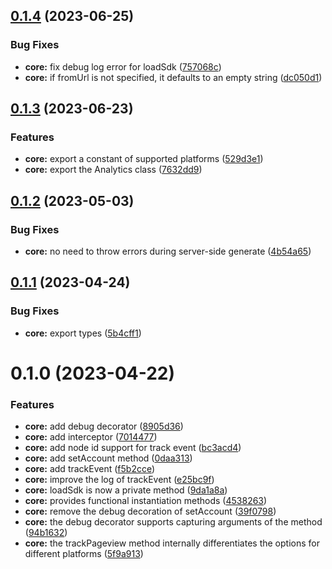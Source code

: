 ## [0.1.4](https://github.com/analyticsjs/web-analytics/compare/core@0.1.3...core@0.1.4) (2023-06-25)


### Bug Fixes

* **core:** fix debug log error for loadSdk ([757068c](https://github.com/analyticsjs/web-analytics/commit/757068c35cfea6c5fd56981e77dadd602e86aea9))
* **core:** if fromUrl is not specified, it defaults to an empty string ([dc050d1](https://github.com/analyticsjs/web-analytics/commit/dc050d1787755cf636129842f24323bf09eb036a))



## [0.1.3](https://github.com/analyticsjs/web-analytics/compare/core@0.1.2...core@0.1.3) (2023-06-23)


### Features

* **core:** export a constant of supported platforms ([529d3e1](https://github.com/analyticsjs/web-analytics/commit/529d3e171f2a8597b5c68cd1017adfd8a3c3fee9))
* **core:** export the Analytics class ([7632dd9](https://github.com/analyticsjs/web-analytics/commit/7632dd92927e2051b6e8703efcb4d3a283b504be))



## [0.1.2](https://github.com/analyticsjs/web-analytics/compare/core@0.1.1...core@0.1.2) (2023-05-03)


### Bug Fixes

* **core:** no need to throw errors during server-side generate ([4b54a65](https://github.com/analyticsjs/web-analytics/commit/4b54a65bf1b1bcc4059f30e4d4b3b0386ae09127))



## [0.1.1](https://github.com/analyticsjs/web-analytics/compare/core@0.1.0...core@0.1.1) (2023-04-24)


### Bug Fixes

* **core:** export types ([5b4cff1](https://github.com/analyticsjs/web-analytics/commit/5b4cff1bbd461d5a5ad072feaa4509335e3d5f28))



# 0.1.0 (2023-04-22)

### Features

- **core:** add debug decorator ([8905d36](https://github.com/analyticsjs/web-analytics/commit/8905d367174b6e5131fbd1f5b056b9bf3c102109))
- **core:** add interceptor ([7014477](https://github.com/analyticsjs/web-analytics/commit/7014477ecaeea79b77096d3bb6b0d6b2713f6fc2))
- **core:** add node id support for track event ([bc3acd4](https://github.com/analyticsjs/web-analytics/commit/bc3acd41673eccd5afdfa00dbc6b9a2f83fe8b5e))
- **core:** add setAccount method ([0daa313](https://github.com/analyticsjs/web-analytics/commit/0daa31399e13d0997252d48e3ec76422f3167721))
- **core:** add trackEvent ([f5b2cce](https://github.com/analyticsjs/web-analytics/commit/f5b2ccea14bd0799133b54acb488f7966e5dbc43))
- **core:** improve the log of trackEvent ([e25bc9f](https://github.com/analyticsjs/web-analytics/commit/e25bc9f2a621ed8376d9c487c41833deb77e9726))
- **core:** loadSdk is now a private method ([9da1a8a](https://github.com/analyticsjs/web-analytics/commit/9da1a8ab83c7f4e567b80d5d98570114336a1e41))
- **core:** provides functional instantiation methods ([4538263](https://github.com/analyticsjs/web-analytics/commit/45382631fa340853ced4e71baee8a11dad8def2e))
- **core:** remove the debug decoration of setAccount ([39f0798](https://github.com/analyticsjs/web-analytics/commit/39f0798144283ebfa4f4a00fd2d7526d561895fb))
- **core:** the debug decorator supports capturing arguments of the method ([94b1632](https://github.com/analyticsjs/web-analytics/commit/94b16323972aaae509877c4d9296a7b750895058))
- **core:** the trackPageview method internally differentiates the options for different platforms ([5f9a913](https://github.com/analyticsjs/web-analytics/commit/5f9a913edd9ddfd6af13cbde56b58000b9478ef5))

